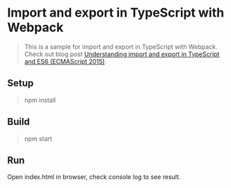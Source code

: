 # Import and export in TypeScript with Webpack
> This is a sample for import and export in TypeScript with Webpack. Check out blog post [Understanding import and export in TypeScript and ES6 (ECMAScript 2015)](https://nguyentr.com/understanding-import-and-export-in-typescript-and-es6-ecmascript-2015/).

## Setup
>npm install

## Build
>npm start

## Run
Open index.html in browser, check console log to see result.